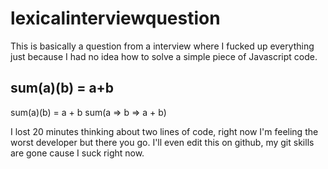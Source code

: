 # lexicalinterviewquestion

This is basically a question from a interview where I fucked up everything just because I had no idea how to solve a simple piece of Javascript code.

## sum(a)(b) = a+b

sum(a)(b) = a + b 
sum(a => b => a + b) 

I lost 20 minutes thinking about two lines of code, right now I'm feeling the worst developer but there you go. I'll even edit this on github, my git skills are gone cause I suck right now.
